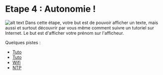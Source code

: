 # Etape 4 : Autonomie !
![alt text](https://images.unsplash.com/photo-1653469894092-f7c78d9a4740?ixlib=rb-4.0.3&ixid=MnwxMjA3fDB8MHxwaG90by1wYWdlfHx8fGVufDB8fHx8&auto=format&fit=crop&w=1740&q=80)
Dans cette étape, votre but est de pouvoir afficher un texte, mais aussi et surtout découvrir par vous même comment suivre un tutoriel sur Internet. Le but est d'afficher votre prénom sur l'afficheur.

Quelques pistes :
* [Tuto](https://wiki.mchobby.be/index.php?title=Tutoriel_Librairie_Adafruit_GFX)
* [Tuto](https://passionelectronique.fr/ecran-oled-i2c-arduino/)
* [Wifi](https://randomnerdtutorials.com/esp32-useful-wi-fi-functions-arduino/)
* [NTP](https://github.com/arduino-libraries/NTPClient)
